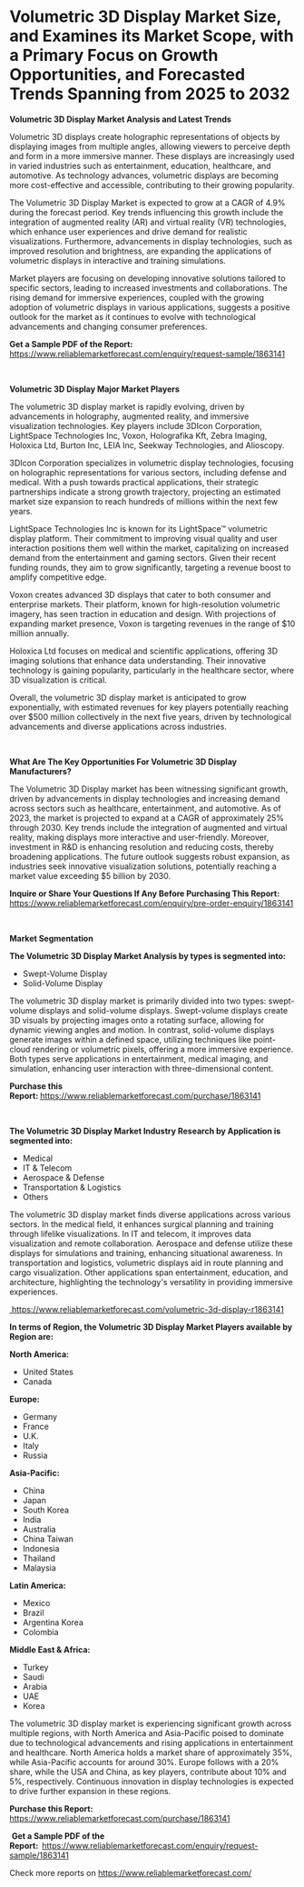 <p><h1>Volumetric 3D Display Market Size, and Examines its Market Scope, with a Primary Focus on Growth Opportunities, and Forecasted Trends Spanning from 2025 to 2032</h1></p><p><strong>Volumetric 3D Display Market Analysis and Latest Trends</strong></p>
<p><p>Volumetric 3D displays create holographic representations of objects by displaying images from multiple angles, allowing viewers to perceive depth and form in a more immersive manner. These displays are increasingly used in varied industries such as entertainment, education, healthcare, and automotive. As technology advances, volumetric displays are becoming more cost-effective and accessible, contributing to their growing popularity.</p><p>The Volumetric 3D Display Market is expected to grow at a CAGR of 4.9% during the forecast period. Key trends influencing this growth include the integration of augmented reality (AR) and virtual reality (VR) technologies, which enhance user experiences and drive demand for realistic visualizations. Furthermore, advancements in display technologies, such as improved resolution and brightness, are expanding the applications of volumetric displays in interactive and training simulations.</p><p>Market players are focusing on developing innovative solutions tailored to specific sectors, leading to increased investments and collaborations. The rising demand for immersive experiences, coupled with the growing adoption of volumetric displays in various applications, suggests a positive outlook for the market as it continues to evolve with technological advancements and changing consumer preferences.</p></p>
<p><strong>Get a Sample PDF of the Report:&nbsp;</strong> <a href="https://www.reliablemarketforecast.com/enquiry/request-sample/1863141?utm_campaign=1906&utm_medium=2&utm_source=Github&utm_content=ia&utm_term=07022025&utm_id=volumetric-3d-display">https://www.reliablemarketforecast.com/enquiry/request-sample/1863141</a></p>
<p>&nbsp;</p>
<p><strong>Volumetric 3D Display Major Market Players</strong></p>
<p><p>The volumetric 3D display market is rapidly evolving, driven by advancements in holography, augmented reality, and immersive visualization technologies. Key players include 3DIcon Corporation, LightSpace Technologies Inc, Voxon, Holografika Kft, Zebra Imaging, Holoxica Ltd, Burton Inc, LEIA Inc, Seekway Technologies, and Alioscopy.</p><p>3DIcon Corporation specializes in volumetric display technologies, focusing on holographic representations for various sectors, including defense and medical. With a push towards practical applications, their strategic partnerships indicate a strong growth trajectory, projecting an estimated market size expansion to reach hundreds of millions within the next few years.</p><p>LightSpace Technologies Inc is known for its LightSpace™ volumetric display platform. Their commitment to improving visual quality and user interaction positions them well within the market, capitalizing on increased demand from the entertainment and gaming sectors. Given their recent funding rounds, they aim to grow significantly, targeting a revenue boost to amplify competitive edge.</p><p>Voxon creates advanced 3D displays that cater to both consumer and enterprise markets. Their platform, known for high-resolution volumetric imagery, has seen traction in education and design. With projections of expanding market presence, Voxon is targeting revenues in the range of $10 million annually.</p><p>Holoxica Ltd focuses on medical and scientific applications, offering 3D imaging solutions that enhance data understanding. Their innovative technology is gaining popularity, particularly in the healthcare sector, where 3D visualization is critical.</p><p>Overall, the volumetric 3D display market is anticipated to grow exponentially, with estimated revenues for key players potentially reaching over $500 million collectively in the next five years, driven by technological advancements and diverse applications across industries.</p></p>
<p>&nbsp;</p>
<p><strong>What Are The Key Opportunities For Volumetric 3D Display Manufacturers?</strong></p>
<p><p>The Volumetric 3D Display market has been witnessing significant growth, driven by advancements in display technologies and increasing demand across sectors such as healthcare, entertainment, and automotive. As of 2023, the market is projected to expand at a CAGR of approximately 25% through 2030. Key trends include the integration of augmented and virtual reality, making displays more interactive and user-friendly. Moreover, investment in R&D is enhancing resolution and reducing costs, thereby broadening applications. The future outlook suggests robust expansion, as industries seek innovative visualization solutions, potentially reaching a market value exceeding $5 billion by 2030.</p></p>
<p><strong>Inquire or Share Your Questions If Any Before Purchasing This Report:</strong> <a href="https://www.reliablemarketforecast.com/enquiry/pre-order-enquiry/1863141?utm_campaign=1906&utm_medium=2&utm_source=Github&utm_content=ia&utm_term=07022025&utm_id=volumetric-3d-display">https://www.reliablemarketforecast.com/enquiry/pre-order-enquiry/1863141</a></p>
<p>&nbsp;</p>
<p><strong>Market Segmentation</strong></p>
<p><strong>The Volumetric 3D Display Market Analysis by types is segmented into:</strong></p>
<p><ul><li>Swept-Volume Display</li><li>Solid-Volume Display</li></ul></p>
<p><p>The volumetric 3D display market is primarily divided into two types: swept-volume displays and solid-volume displays. Swept-volume displays create 3D visuals by projecting images onto a rotating surface, allowing for dynamic viewing angles and motion. In contrast, solid-volume displays generate images within a defined space, utilizing techniques like point-cloud rendering or volumetric pixels, offering a more immersive experience. Both types serve applications in entertainment, medical imaging, and simulation, enhancing user interaction with three-dimensional content.</p></p>
<p><strong>Purchase this Report:&nbsp;</strong><a href="https://www.reliablemarketforecast.com/purchase/1863141?utm_campaign=1906&utm_medium=2&utm_source=Github&utm_content=ia&utm_term=07022025&utm_id=volumetric-3d-display">https://www.reliablemarketforecast.com/purchase/1863141</a></p>
<p>&nbsp;</p>
<p><strong>The Volumetric 3D Display Market Industry Research by Application is segmented into:</strong></p>
<p><ul><li>Medical</li><li>IT & Telecom</li><li>Aerospace & Defense</li><li>Transportation & Logistics</li><li>Others</li></ul></p>
<p><p>The volumetric 3D display market finds diverse applications across various sectors. In the medical field, it enhances surgical planning and training through lifelike visualizations. In IT and telecom, it improves data visualization and remote collaboration. Aerospace and defense utilize these displays for simulations and training, enhancing situational awareness. In transportation and logistics, volumetric displays aid in route planning and cargo visualization. Other applications span entertainment, education, and architecture, highlighting the technology's versatility in providing immersive experiences.</p></p>
<p><a href="https://www.reliablemarketforecast.com/volumetric-3d-display-r1863141?utm_campaign=1906&utm_medium=2&utm_source=Github&utm_content=ia&utm_term=07022025&utm_id=volumetric-3d-display">&nbsp;https://www.reliablemarketforecast.com/volumetric-3d-display-r1863141</a></p>
<p><strong>In terms of Region, the Volumetric 3D Display Market Players available by Region are:</strong></p>
<p>
    <p> <strong> North America: </strong>
        <ul>
            <li>United States</li>
            <li>Canada</li>
        </ul>
        </p> 
    <p> <strong> Europe: </strong>
        <ul>
            <li>Germany</li>
            <li>France</li>
            <li>U.K.</li>
            <li>Italy</li>
            <li>Russia</li>
        </ul>
        </p> 
    <p> <strong> Asia-Pacific: </strong>
        <ul>
            <li>China</li>
            <li>Japan</li>
            <li>South Korea</li>
            <li>India</li>
            <li>Australia</li>
            <li>China Taiwan</li>
            <li>Indonesia</li>
            <li>Thailand</li>
            <li>Malaysia</li>
        </ul>
        </p> 
    <p> <strong> Latin America: </strong>
        <ul>
            <li>Mexico</li>
            <li>Brazil</li>
            <li>Argentina Korea</li>
            <li>Colombia</li>
        </ul>
        </p> 
    <p> <strong> Middle East & Africa: </strong>
        <ul>
            <li>Turkey</li>
            <li>Saudi</li>
            <li>Arabia</li>
            <li>UAE</li>
            <li>Korea</li>
        </ul>
    </p>
    </p>
<p><p>The volumetric 3D display market is experiencing significant growth across multiple regions, with North America and Asia-Pacific poised to dominate due to technological advancements and rising applications in entertainment and healthcare. North America holds a market share of approximately 35%, while Asia-Pacific accounts for around 30%. Europe follows with a 20% share, while the USA and China, as key players, contribute about 10% and 5%, respectively. Continuous innovation in display technologies is expected to drive further expansion in these regions.</p></p>
<p><strong>Purchase this Report: </strong><a href="https://www.reliablemarketforecast.com/purchase/1863141?utm_campaign=1906&utm_medium=2&utm_source=Github&utm_content=ia&utm_term=07022025&utm_id=volumetric-3d-display">https://www.reliablemarketforecast.com/purchase/1863141</a></p>
<p>&nbsp;<strong>Get a Sample PDF of the Report:&nbsp;&nbsp;</strong><a href="https://www.reliablemarketforecast.com/enquiry/request-sample/1863141?utm_campaign=1906&utm_medium=2&utm_source=Github&utm_content=ia&utm_term=07022025&utm_id=volumetric-3d-display">https://www.reliablemarketforecast.com/enquiry/request-sample/1863141</a></p>
<p><strong></strong></p>
<p>Check more reports on <a href="https://www.reliablemarketforecast.com/?utm_campaign=1906&utm_medium=2&utm_source=Github&utm_content=ia&utm_term=07022025&utm_id=volumetric-3d-display">https://www.reliablemarketforecast.com/</a></p>